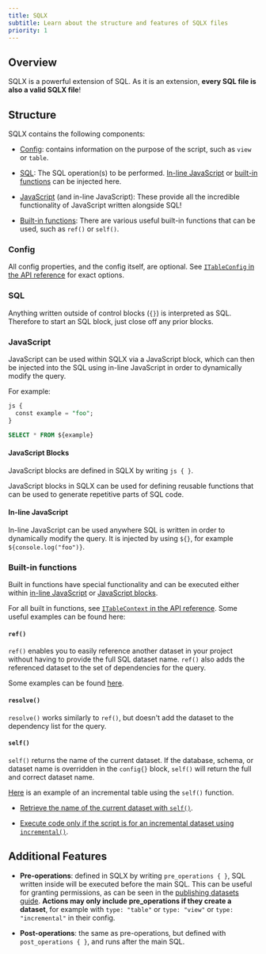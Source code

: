 ```yaml
---
title: SQLX
subtitle: Learn about the structure and features of SQLX files
priority: 1
---
```


## Overview

SQLX is a powerful extension of SQL. As it is an extension, **every SQL file is also a valid SQLX file**!

## Structure

SQLX contains the following components:

- [Config](#config): contains information on the purpose of the script, such as `view` or `table`.

- [SQL](#sql): The SQL operation(s) to be performed. [In-line JavaScript](#in-line-javascript) or [built-in functions](#built-in-functions) can be injected here.

- [JavaScript](#javascript) (and in-line JavaScript): These provide all the incredible functionality of JavaScript written alongside SQL!

- [Built-in functions](#built-in-functions): There are various useful built-in functions that can be used, such as `ref()` or `self()`.

### Config

All config properties, and the config itself, are optional. See [`ITableConfig` in the API reference](/reference#ITableConfig) for exact options.

### SQL

Anything written outside of control blocks (`{}`) is interpreted as SQL. Therefore to start an SQL block, just close off any prior blocks.

### JavaScript

JavaScript can be used within SQLX via a JavaScript block, which can then be injected into the SQL using in-line JavaScript in order to dynamically modify the query.

For example:

```SQL
js {
  const example = "foo";
}

SELECT * FROM ${example}
```

#### JavaScript Blocks

JavaScript blocks are defined in SQLX by writing `js { }`.

JavaScript blocks in SQLX can be used for defining reusable functions that can be used to generate repetitive parts of SQL code.

#### In-line JavaScript

In-line JavaScript can be used anywhere SQL is written in order to dynamically modify the query. It is injected by using `${}`, for example `${console.log("foo")}`.

### Built-in functions

Built in functions have special functionality and can be executed either within [in-line JavaScript](#in-line-javascript) or [JavaScript blocks](#javascript-blocks).

For all built in functions, see [`ITableContext` in the API reference](/reference#ITableContext). Some useful examples can be found here:

#### `ref()`

`ref()` enables you to easily reference another dataset in your project without having to provide the full SQL dataset name. `ref()` also adds the referenced dataset to the set of dependencies for the query.

Some examples can be found [here](datasets#referencing-other-datasets).

#### `resolve()`

`resolve()` works similarly to `ref()`, but doesn't add the dataset to the dependency list for the query.

#### `self()`

`self()` returns the name of the current dataset. If the database, schema, or dataset name is overridden in the `config{}` block, `self()` will return the full and correct dataset name.

[Here](incremental-datasets/#a-simple-example) is an example of an incremental table using the `self()` function.

- [Retrieve the name of the current dataset with `self()`](incremental-datasets#a-simple-example).

- [Execute code only if the script is for an incremental dataset using `incremental()`](incremental-datasets#conditional-code-if-incremental).

## Additional Features

- **Pre-operations**: defined in SQLX by writing `pre_operations { }`, SQL written inside will be executed before the main SQL. This can be useful for granting permissions, as can be seen in the [publishing datasets guide](datasets#example-granting-dataset-access-with-post_operations). **Actions may only include pre_operations if they create a dataset**, for example with `type: "table"` or `type: "view"` or `type: "incremental"` in their config.

- **Post-operations**: the same as pre-operations, but defined with `post_operations { }`, and runs after the main SQL.
